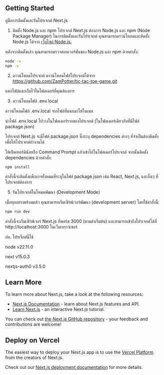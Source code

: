## Getting Started

คู่มือการติดตั้งและรันโปรเจกต์ Next.js
1. ติดตั้ง Node.js และ npm
โปรเจกต์ Next.js ต้องการ Node.js และ npm (Node Package Manager) ในการติดตั้งและรันโปรเจกต์ คุณสามารถดาวน์โหลดและติดตั้ง Node.js ได้จาก [เว็บไซต์ Node.js.](https://nodejs.org/en)

หลังจากติดตั้งแล้ว คุณสามารถตรวจสอบเวอร์ชันของ Node.js และ npm ด้วยคำสั่ง:

```bash
node -v
npm -v
```
2. ดาวน์โหลดโปรเจกต์
ดาวน์โหลดไฟล์โปรเจกต์ได้จาก https://github.com/ZamPotter/tic-tac-toe-game.git

แตกไฟล์และเก็บไว้ในโฟลเดอร์ที่คุณต้องการ

3. ดาวน์โหลดไฟล์ .env.local

ดาวน์โหลดไฟล์ .env.local จากไฟล์ที่แนบมาให้ในเมล

นำไฟล์ .env.local ไปวางในโฟลเดอร์รากของโปรเจกต์ (ในโฟลเดอร์เดียวกับที่มีไฟล์ package.json)

โปรเจกต์ Next.js จะมีไฟล์ package.json ซึ่งระบุ dependencies ต่างๆ ที่จำเป็นต้องติดตั้งเพื่อให้โปรเจกต์ทำงานได้

ให้เปิดเทอร์มินัลหรือ Command Prompt แล้วเข้าไปในโฟลเดอร์โปรเจกต์ จากนั้นติดตั้ง dependencies ด้วยคำสั่ง:

```bash
npm install
```
คำสั่งนี้จะติดตั้งแพ็กเกจทั้งหมดที่ระบุในไฟล์ package.json เช่น React, Next.js, และอื่นๆ ที่โปรเจกต์ต้องการ

5. รันโปรเจกต์ในโหมดพัฒนา (Development Mode)

เมื่อทุกอย่างพร้อมแล้ว คุณสามารถเริ่มเซิร์ฟเวอร์พัฒนา (development server) โดยใช้คำสั่งนี้:

```bash
npm run dev
```

คำสั่งนี้จะเริ่มเซิร์ฟเวอร์ Next.js ที่พอร์ต 3000 (ตามค่าเริ่มต้น) และสามารถเข้าถึงโปรเจกต์ได้ที่ http://localhost:3000 ในเว็บเบราว์เซอร์

ปล. โปรเจ็กต์นี้ใช้

node v22.11.0

next v15.0.3

nextjs-auth0 v3.5.0

## Learn More

To learn more about Next.js, take a look at the following resources:

- [Next.js Documentation](https://nextjs.org/docs) - learn about Next.js features and API.
- [Learn Next.js](https://nextjs.org/learn) - an interactive Next.js tutorial.

You can check out [the Next.js GitHub repository](https://github.com/vercel/next.js) - your feedback and contributions are welcome!

## Deploy on Vercel

The easiest way to deploy your Next.js app is to use the [Vercel Platform](https://vercel.com/new?utm_medium=default-template&filter=next.js&utm_source=create-next-app&utm_campaign=create-next-app-readme) from the creators of Next.js.

Check out our [Next.js deployment documentation](https://nextjs.org/docs/app/building-your-application/deploying) for more details.
